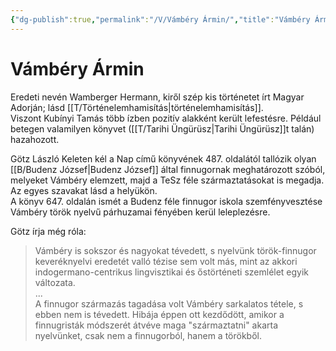 ```yaml
---
{"dg-publish":true,"permalink":"/V/Vámbéry Ármin/","title":"Vámbéry Ármin","created":"2023-10-13T05:10","updated":"2024-01-20T04:45"}
---
```



# Vámbéry Ármin

Eredeti nevén Wamberger Hermann, kiről szép kis történetet írt Magyar Adorján; lásd [[T/Történelemhamisítás\|történelemhamisítás]].  
Viszont Kubínyi Tamás több ízben pozitív alakként került lefestésre. Például betegen valamilyen könyvet ([[T/Tarihi Üngürüsz\|Tarihi Üngürüsz]]t talán) hazahozott.  

Götz László Keleten kél a Nap című könyvének 487. oldalától tallózik olyan [[B/Budenz József\|Budenz József]] által finnugornak meghatározott szóból, melyeket Vámbéry elemzett, majd a TeSz féle származtatásokat is megadja.  
Az egyes szavakat lásd a helyükön.  
A könyv 647. oldalán ismét a Budenz féle finnugor iskola szemfényvesztése Vámbéry török nyelvű párhuzamai fényében kerül leleplezésre.  

Götz írja még róla:  
> Vámbéry is sokszor és nagyokat tévedett, s nyelvünk török-finnugor keveréknyelvi eredetét valló tézise sem volt más, mint az akkori indogermano-centrikus lingvisztikai és őstörténeti szemlélet egyik változata.  
> ...  
> A finnugor származás tagadása volt Vámbéry sarkalatos tétele, s ebben nem is tévedett. Hibája éppen ott kezdődött, amikor a finnugristák módszerét átvéve maga "származtatni" akarta nyelvünket, csak nem a finnugorból, hanem a törökből.